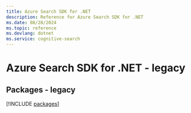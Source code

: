 ```yaml
---
title: Azure Search SDK for .NET
description: Reference for Azure Search SDK for .NET
ms.date: 08/28/2024
ms.topic: reference
ms.devlang: dotnet
ms.service: cognitive-search
---
```

# Azure Search SDK for .NET - legacy
## Packages - legacy
[!INCLUDE [packages](search-index.md)]